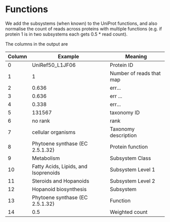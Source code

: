 




# Functions

We add the subsystems (when known) to the UniProt functions, and also normalise the count of reads across proteins with multiple functions (e.g. if protein 1 is in two subsystems each gets 0.5 * read count).

The columns in the output are

Column | Example | Meaning
--- | --- | ---
0 |  UniRef50_L1JF06 | Protein ID
1 |  1 | Number of reads that map
2 |  0.636 | err...
3 |  0.636 | err ...
4 |  0.338 | err...
5 |  131567 | taxonomy ID
6 |  no rank | rank
7 |  cellular organisms | Taxonomy description 
8 |  Phytoene synthase (EC 2.5.1.32) | Protein function
9 |  Metabolism | Subsystem Class
10 | Fatty Acids, Lipids, and Isoprenoids | Subsystem Level 1
11 | Steroids and Hopanoids | Subsystem Level 2
12 | Hopanoid biosynthesis | Subsystem 
13 | Phytoene synthase (EC 2.5.1.32) | Function
14 | 0.5 | Weighted count

